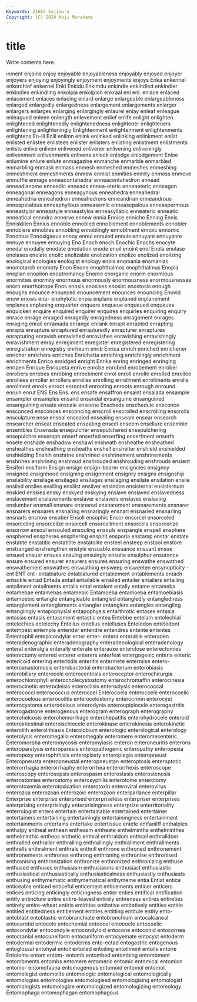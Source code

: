```yaml
---
Keywords: 21664 kojimura
Copyright: (C) 2024 Koji Murakami
---
```


# title

Write contents here.



inment
enjoins enjoy enjoyable enjoyableness enjoyably enjoyed enjoyer enjoyers enjoying enjoyingly
enjoyment enjoyments enjoys Enka enkennel enkerchief enkernel Enki Enkidu Enkimdu
enkindle enkindled enkindler enkindles enkindling enkolpia enkolpion enkraal enl enl.
enlace enlaced enlacement enlaces enlacing enlard enlarge enlargeable enlargeableness enlarged
enlargedly enlargedness enlargement enlargements enlarger enlargers enlarges enlarging enlargingly enlaurel
enlay enleaf enleague enleagued enleen enlength enlevement enlief enlife enlight
enlighten enlightened enlightenedly enlightenedness enlightener enlighteners enlightening enlighteningly Enlightenment enlightenment
enlightenments enlightens En-lil Enlil enlimn enlink enlinked enlinking enlinkment enlist
enlisted enlistee enlistees enlister enlisters enlisting enlistment enlistments enlists enlive
enliven enlivened enlivener enlivening enliveningly enlivenment enlivenments enlivens enlock enlodge
enlodgement Enloe enlumine enlure enlute enmagazine enmanche enmarble enmarbled enmarbling
enmask enmass enmesh enmeshed enmeshes enmeshing enmeshment enmeshments enmew enmist
enmities enmity enmoss enmove enmuffle ennage enneacontahedral enneacontahedron ennead enneadianome
enneadic enneads ennea-eteric enneaeteric enneagon enneagonal enneagons enneagynous enneahedra enneahedral
enneahedria enneahedron enneahedrons enneandrian enneandrous enneapetalous enneaphyllous enneasemic enneasepalous enneaspermous
enneastylar enneastyle enneastylos enneasyllabic enneateric enneatic enneatical ennedra ennerve ennew
ennia Ennice enniche Enning Ennis Enniskillen Ennius ennoble ennobled ennoblement
ennoblements ennobler ennoblers ennobles ennobling ennoblingly ennoblment ennoic ennomic Ennomus
Ennosigaeus ennoy ennui ennuied ennuis ennuyant ennuyante ennuye ennuyee ennuying
Eno Enoch enoch Enochic Enochs enocyte enodal enodally enodate enodation
enode enoil enoint enol Enola enolase enolases enolate enolic enolizable
enolization enolize enolized enolizing enological enologies enologist enology enols enomania
enomaniac enomotarch enomoty Enon Enone enophthalmos enophthalmus Enopla enoplan enoplion
enoptromancy Enoree enorganic enorm enormious enormities enormity enormous enormously enormousness
enormousnesses enorn enorthotrope Enos enosis enosises enosist enostosis enough enoughs
enounce enounced enouncement enounces enouncing Enovid enow enows enp- enphytotic
enpia enplane enplaned enplanement enplanes enplaning enquarter enquere enqueue enqueued
enqueues enquicken enquire enquired enquirer enquires enquiries enquiring enquiry enrace
enrage enraged enragedly enragedness enragement enrages enraging enrail enramada enrange
enrank enrapt enrapted enrapting enrapts enrapture enraptured enrapturedly enrapturer enraptures
enrapturing enravish enravished enravishes enravishing enravishingly enravishment enray enregiment enregister
enregistered enregistering enregistration enregistry enrheum enrib Enrica enrich enriched enrichener
enricher enrichers enriches Enrichetta enriching enrichingly enrichment enrichments Enrico enridged
enright Enrika enring enringed enringing enripen Enrique Enriqueta enrive enrobe
enrobed enrobement enrober enrobers enrobes enrobing enrockment enrol enroll enrolle
enrolled enrollee enrollees enroller enrollers enrolles enrolling enrollment enrollments enrolls
enrolment enrols enroot enrooted enrooting enroots enrough enround enruin enrut
ENS Ens Ens. ens ensafe ensaffron ensaint ensalada ensample ensampler
ensamples ensand ensandal ensanguine ensanguined ensanguining ensate enscale enscene Enschede
enschedule ensconce ensconced ensconces ensconcing enscroll enscrolled enscrolling enscrolls ensculpture
ense enseal ensealed ensealing enseam ensear ensearch ensearcher enseat enseated
enseating enseel enseem ensellure ensemble ensembles Ensenada ensepulcher ensepulchered ensepulchering
ensepulchre enseraph enserf enserfed enserfing enserfment enserfs ensete enshade enshadow
enshawl ensheath ensheathe ensheathed ensheathes ensheathing ensheaths enshell enshelter enshield
enshielded enshielding Enshih enshrine enshrined enshrinement enshrinements enshrines enshrining enshroud
enshrouded enshrouding enshrouds ensient Ensiferi ensiform Ensign ensign ensign-bearer ensigncies
ensigncy ensigned ensignhood ensigning ensignment ensignry ensigns ensignship ensilability ensilage
ensilaged ensilages ensilaging ensilate ensilation ensile ensiled ensiles ensiling ensilist
ensilver ensindon ensisternal ensisternum enskied enskies ensky enskyed enskying enslave
enslaved enslavedness enslavement enslavements enslaver enslavers enslaves enslaving enslumber ensmall
ensnare ensnared ensnarement ensnarements ensnarer ensnarers ensnares ensnaring ensnaringly ensnarl
ensnarled ensnarling ensnarls ensnow ensober Ensoll ensophic Ensor ensorcel ensorceled
ensorceling ensorcelize ensorcell ensorcellment ensorcels ensorcerize ensorrow ensoul ensouled ensouling
ensouls enspangle enspell ensphere ensphered enspheres ensphering enspirit ensporia enstamp
enstar enstate enstatite enstatitic enstatitite enstatolite ensteel ensteep enstool enstore
enstranged enstrengthen enstyle ensuable ensuance ensuant ensue ensued ensuer ensues
ensuing ensuingly ensuite ensulphur ensurance ensure ensured ensurer ensurers ensures
ensuring enswathe enswathed enswathement enswathes enswathing ensweep ensweeten ensynopticity -ent
ENT ent- entablature entablatured entablement entablements entach entackle entad Entada
entail entailable entailed entailer entailers entailing entailment entailments entails ental
entalent entally entame entameba entamebae entamebas entamebic Entamoeba entamoeba entamoebiasis
entamoebic entangle entangleable entangled entangledly entangledness entanglement entanglements entangler entanglers
entangles entangling entanglingly entapophysial entapophysis entarthrotic entases entasia entasias entasis
entassment entastic entea Entebbe entelam entelechial entelechies entelechy Entellus entellus
entelluses Entelodon entelodont entempest entemple entender entendre entendres entente ententes
Ententophil entepicondylar enter enter- entera enterable enteraden enteradenographic enteradenography enteradenological
enteradenology enteral enteralgia enterally enterate enterauxe enterclose enterectomies enterectomy entered
enterer enterers enterfeat entergogenic enteria enteric entericoid entering enteritidis enteritis
entermete entermise entero- enteroanastomosis enterobacterial enterobacterium enterobiasis enterobiliary enterocele enterocentesis
enteroceptor enterochirurgia enterochlorophyll enterocholecystostomy enterochromaffin enterocinesia enterocinetic enterocleisis enteroclisis enteroclysis
enterococcal enterococci enterococcus enterocoel Enterocoela enterocoele enterocoelic enterocoelous enterocolitis enterocolostomy
enterocrinin enterocyst enterocystoma enterodelous enterodynia enteroepiplocele enterogastritis enterogastrone enterogenous enterogram
enterograph enterography enterohelcosis enterohemorrhage enterohepatitis enterohydrocele enteroid enterointestinal enteroischiocele enterokinase
enterokinesia enterokinetic enterolith enterolithiasis Enterolobium enterologic enterological enterology enterolysis enteromegalia
enteromegaly enteromere enteromesenteric Enteromorpha enteromycosis enteromyiasis enteron enteroneuritis enterons enteroparalysis
enteroparesis enteropathogenic enteropathy enteropexia enteropexy enterophthisis enteroplasty enteroplegia enteropneust Enteropneusta
enteropneustal enteropneustan enteroptosis enteroptotic enterorrhagia enterorrhaphy enterorrhea enterorrhexis enteroscope enteroscopy
enterosepsis enterospasm enterostasis enterostenosis enterostomies enterostomy enterosyphilis enterotome enterotomy enterotoxemia
enterotoxication enterotoxin enteroviral enterovirus enterozoa enterozoan enterozoic enterozoon enterparlance enterpillar
Enterprise enterprise enterprised enterpriseless enterpriser enterprises enterprising enterprisingly enterprisingness enterprize
enterritoriality enterrologist enters entertain entertainable entertained entertainer entertainers entertaining entertainingly
entertainingness entertainment entertainments entertains entertake entertissue entete entfaoilff enthalpies enthalpy
entheal enthean entheasm entheate enthelmintha enthelminthes enthelminthic entheos enthetic enthral
enthraldom enthrall enthralldom enthralled enthraller enthralling enthrallingly enthrallment enthrallments enthralls
enthralment enthrals enthrill enthrone enthroned enthronement enthronements enthrones enthrong enthroning
enthronise enthronised enthronising enthronization enthronize enthronized enthronizing enthuse enthused enthuses
enthusiasm enthusiasms enthusiast enthusiastic enthusiastical enthusiastically enthusiasticalness enthusiastly enthusiasts enthusing
enthymematic enthymematical enthymeme entia Entiat entice enticeable enticed enticeful enticement
enticements enticer enticers entices enticing enticingly enticingness entier enties entifical
entification entify entincture entire entire-leaved entirely entireness entires entireties entirety
entire-wheat entiris entirities entitative entitatively entities entitle entitled entitledness entitlement
entitles entitling entitule entity ento- entoblast entoblastic entobranchiate entobronchium entocalcaneal
entocarotid entocele entocnemial entocoel entocoele entocoelic entocondylar entocondyle entocondyloid entocone
entoconid entocornea entocranial entocuneiform entocuniform entocyemate entocyst entoderm entodermal entodermic
entoderms ento-ectad entogastric entogenous entoglossal entohyal entoil entoiled entoiling entoilment
entoils entoire Entoloma entom entom- entomb entombed entombing entombment entombments
entombs entomere entomeric entomic entomical entomion entomo- entomofauna entomogenous entomoid
entomol entomol. entomolegist entomolite entomologic entomological entomologically entomologies entomologise entomologised
entomologising entomologist entomologists entomologize entomologized entomologizing entomology Entomophaga entomophagan entomophagous
